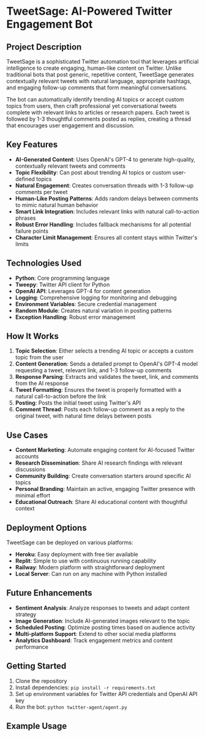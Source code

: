 # TweetSage: AI-Powered Twitter Engagement Bot

## Project Description

TweetSage is a sophisticated Twitter automation tool that leverages artificial intelligence to create engaging, human-like content on Twitter. Unlike traditional bots that post generic, repetitive content, TweetSage generates contextually relevant tweets with natural language, appropriate hashtags, and engaging follow-up comments that form meaningful conversations.

The bot can automatically identify trending AI topics or accept custom topics from users, then craft professional yet conversational tweets complete with relevant links to articles or research papers. Each tweet is followed by 1-3 thoughtful comments posted as replies, creating a thread that encourages user engagement and discussion.

## Key Features

- **AI-Generated Content**: Uses OpenAI's GPT-4 to generate high-quality, contextually relevant tweets and comments
- **Topic Flexibility**: Can post about trending AI topics or custom user-defined topics
- **Natural Engagement**: Creates conversation threads with 1-3 follow-up comments per tweet
- **Human-Like Posting Patterns**: Adds random delays between comments to mimic natural human behavior
- **Smart Link Integration**: Includes relevant links with natural call-to-action phrases
- **Robust Error Handling**: Includes fallback mechanisms for all potential failure points
- **Character Limit Management**: Ensures all content stays within Twitter's limits

## Technologies Used

- **Python**: Core programming language
- **Tweepy**: Twitter API client for Python
- **OpenAI API**: Leverages GPT-4 for content generation
- **Logging**: Comprehensive logging for monitoring and debugging
- **Environment Variables**: Secure credential management
- **Random Module**: Creates natural variation in posting patterns
- **Exception Handling**: Robust error management

## How It Works

1. **Topic Selection**: Either selects a trending AI topic or accepts a custom topic from the user
2. **Content Generation**: Sends a detailed prompt to OpenAI's GPT-4 model requesting a tweet, relevant link, and 1-3 follow-up comments
3. **Response Parsing**: Extracts and validates the tweet, link, and comments from the AI response
4. **Tweet Formatting**: Ensures the tweet is properly formatted with a natural call-to-action before the link
5. **Posting**: Posts the initial tweet using Twitter's API
6. **Comment Thread**: Posts each follow-up comment as a reply to the original tweet, with natural time delays between posts

## Use Cases

- **Content Marketing**: Automate engaging content for AI-focused Twitter accounts
- **Research Dissemination**: Share AI research findings with relevant discussions
- **Community Building**: Create conversation starters around specific AI topics
- **Personal Branding**: Maintain an active, engaging Twitter presence with minimal effort
- **Educational Outreach**: Share AI educational content with thoughtful context

## Deployment Options

TweetSage can be deployed on various platforms:
- **Heroku**: Easy deployment with free tier available
- **Replit**: Simple to use with continuous running capability
- **Railway**: Modern platform with straightforward deployment
- **Local Server**: Can run on any machine with Python installed

## Future Enhancements

- **Sentiment Analysis**: Analyze responses to tweets and adapt content strategy
- **Image Generation**: Include AI-generated images relevant to the topic
- **Scheduled Posting**: Optimize posting times based on audience activity
- **Multi-platform Support**: Extend to other social media platforms
- **Analytics Dashboard**: Track engagement metrics and content performance

## Getting Started

1. Clone the repository
2. Install dependencies: `pip install -r requirements.txt`
3. Set up environment variables for Twitter API credentials and OpenAI API key
4. Run the bot: `python twitter-agent/agent.py`

## Example Usage


